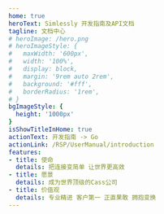 ```yaml
---
home: true
heroText: Simlessly 开发指南及API文档
tagline: 文档中心
# heroImage: /hero.png
# heroImageStyle: {
#   maxWidth: '600px',
#   width: '100%',
#   display: block,
#   margin: '9rem auto 2rem',
#   background: '#fff',
#   borderRadius: '1rem',
# }
bgImageStyle: {
  height: '1000px'
}
isShowTitleInHome: true
actionText: 开发指南 -> Go
actionLink: /RSP/UserManual/introduction
features:
- title: 使命
  details: 把连接变简单 让世界更高效
- title: 愿景
  details: 成为世界顶级的Cass公司
- title: 价值观
  details: 专业精进 客户第一 正直果敢 拥抱变换
---
```

